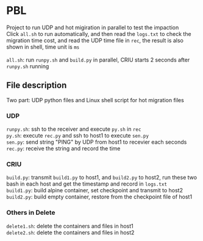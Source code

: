 # PBL
Project to run UDP and hot migiration in parallel to test the impaction<br>
Click `all.sh` to run automatically, and then read the `logs.txt` to check the migration time cost, and read the UDP time file in `rec`, the result is also shown in shell, time unit is `ms`<br>
<br>
`all.sh`: run `runpy.sh` and `build.py` in parallel, CRIU starts 2 seconds after `runpy.sh` running


## File description
Two part: UDP python files and Linux shell script for hot migration files
### UDP
`runpy.sh`: ssh to the receiver and execute `py.sh` in `rec`<br>
`py.sh`: execute `rec.py` and ssh to host1 to execute `sen.py`<br>
`sen.py`: send string "PING" by UDP from host1 to recevier each seconds<br>
`rec.py`: receive the string and record the time<br>

### CRIU
`build.py`: transmit `build1.py` to host1, and `build2.py` to host2, run these two bash in each host and get the timestamp and record in `logs.txt`<br>
`build1.py`: build alpine container, set checkpoint and transmit to host2<br>
`build2.py`: build empty container, restore from the checkpoint file of host1<br>

### Others in Delete
`delete1.sh`: delete the containers and files in host1<br>
`delete2.sh`: delete the containers and files in host2<br>





